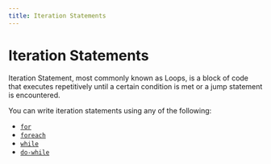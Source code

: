 ```yaml
---
title: Iteration Statements
---
```


# Iteration Statements

Iteration Statement, most commonly known as Loops, is a block of code that executes repetitively until a certain condition is met or a jump statement is encountered.

You can write iteration statements using any of the following:
- <a href='https://guide.freecodecamp.org/csharp/iteration-statements/for-loop' target='_blank' rel='nofollow'>`for`</a>
- <a href='https://guide.freecodecamp.org/csharp/foreach' target='_blank' rel='nofollow'>`foreach`</a>
- <a href='https://guide.freecodecamp.org/csharp/iteration-statements/while-loop' target='_blank' rel='nofollow'>`while`</a>
- <a href='https://guide.freecodecamp.org/csharp/iteration-statements/while-loop' target='_blank' rel='nofollow'>`do-while`</a>
